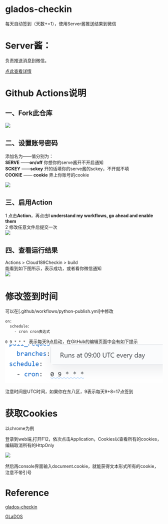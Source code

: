 # glados-checkin
  每天自动签到（天数+=1），使用Server酱推送结果到微信

# Server酱：
负责推送消息到微信。

[点此查看详情](http://sc.ftqq.com/3.version)


# Github Actions说明
## 一、Fork此仓库
![](http://tu.yaohuo.me/imgs/2020/06/f059fe73afb4ef5f.png)
## 二、设置账号密码

添加名为——值分别为：  
**SERVE**  ——**on/off** 你想你的serve酱开不开启通知  
**SCKEY**  ——**sckey**  开的话填你的serve酱的sckey，不开就不填   
**COOKIE** —— **cookie** 弄上你账号的cookie  

![](http://tu.yaohuo.me/imgs/2020/06/748bf9c0ca6143cd.png)

## 三、启用Action
1 点击**Action**，再点击**I understand my workflows, go ahead and enable them**  
2 修改任意文件后提交一次  
![](http://tu.yaohuo.me/imgs/2020/06/34ca160c972b9927.png)

## 四、查看运行结果
Actions > Cloud189Checkin > build  
能看到如下图所示，表示成功，或者看你微信通知  
![](http://tu.yaohuo.me/imgs/2020/06/289432b53bded61c.png)  

# 修改签到时间
可以在[.github/workflows/python-publish.yml]中修改  
```
on:
  schedule:
    - cron cron表达式
```
`0 9 * * * ` 表示每天9点启动，在GitHub的编辑页面中会有如下提示
![](https://raw.githubusercontent.com/458744230/pic/master/img/20200727230953.png)

注意时间是UTC时间，如果你在东八区，9表示每天9+8=17点签到

# 获取Cookies

以chrome为例

登录到web端,打开F12，依次点击Application，Cookies以查看所有的cookies，编辑取消所有的HttpOnly

![](https://cdn.jsdelivr.net/gh/458744230/pic/img/20200728205916.png)

然后再console界面输入document.cookie，就能获得文本形式所有的cookie，注意不带引号



# Reference

[glados-checkin](https://github.com/xiaomustudent/glados-checkin)

[GLaDOS](https://github.com/glados-network/GLaDOS)

